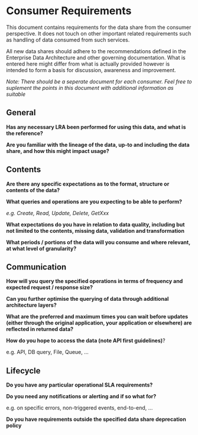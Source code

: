 # Consumer Requirements
This document contains requirements for the data share from the consumer perspective. It does not touch on other important related  requirements such as handling of data consumed from such services.

All new data shares should adhere to the recommendations defined in the Enterprise Data Architecture and other governing documentation. What is entered here might differ from what is actually provided however is intended to form a basis for discussion, awareness and improvement.

*Note: There should be a seperate document for each consumer. Feel free to suplement the points in this document with additional information as suitable*

## General

**Has any necessary LRA been performed for using this data, and what is the reference?**

**Are you familiar with the lineage of the data, up-to and including the data share, and how this might impact usage?**

## Contents

**Are there any specific expectations as to the format, structure or contents of the data?**

**What queries and operations are you expecting to be able to perform?**

*e.g. Create, Read, Update, Delete, GetXxx*

**What expectations do you have in relation to data quality, including but not limited to the contents, missing data, validation and transformation**

**What periods / portions of the data will you consume and where relevant, at what level of granularity?**

## Communication

**How will you query the specified operations in terms of frequency and expected request / response size?**

**Can you further optimise the querying of data through additional architecture layers?**

**What are the preferred and maximum times you can wait before updates (either through the original application, your application or elsewhere) are reflected in returned data?**

**How do you hope to access the data (note API first guidelines)**?

e.g. API, DB query, File, Queue, ...


## Lifecycle

**Do you have any particular operational SLA requirements?**

**Do you need any notifications or alerting and if so what for?**

e.g. on specific errors, non-triggered events, end-to-end, ... 

**Do you have requirements outside the specified data share deprecation policy**

